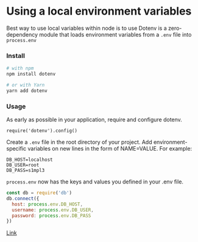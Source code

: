 # Using a local environment variables

Best way to use local variables within node is to use Dotenv is a zero-dependency module that loads environment variables from a `.env` file into `process.env`

### Install
```bash
# with npm
npm install dotenv

# or with Yarn
yarn add dotenv
```

### Usage
As early as possible in your application, require and configure dotenv.

`require('dotenv').config()`

Create a `.env` file in the root directory of your project. Add environment-specific variables on new lines in the form of NAME=VALUE. For example:

```
DB_HOST=localhost
DB_USER=root
DB_PASS=s1mpl3
```

`process.env` now has the keys and values you defined in your .env file.

```javascript
const db = require('db')
db.connect({
  host: process.env.DB_HOST,
  username: process.env.DB_USER,
  password: process.env.DB_PASS
})
```

[Link](https://medium.com/the-node-js-collection/making-your-node-js-work-everywhere-with-environment-variables-2da8cdf6e786)
